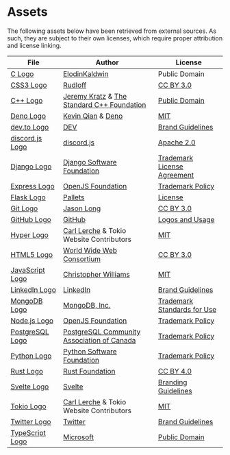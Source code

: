 # Assets

The following assets below have been retrieved from external sources. As such, they are subject to their own licenses, which require proper attribution and license linking.

File | Author | License
---- | ------ | -------
[C Logo](./src/icons/lang/c.svg) | [ElodinKaldwin](https://commons.wikimedia.org/wiki/File:C_Programming_Language.svg) | Public Domain
[CSS3 Logo](./src/icons/lang/css.svg) | [Rudloff](https://commons.wikimedia.org/wiki/File:CSS3_logo_and_wordmark.svg) | [CC BY 3.0]
[C++ Logo](./src/icons/lang/cpp.svg) | [Jeremy Kratz](https://jeremykratz.com/) & [The Standard C++ Foundation](https://isocpp.org/home/terms-of-use) | [Public Domain](https://isocpp.org/home/terms-of-use)
[Deno Logo](./src/icons/tech/deno.svg) | [Kevin Qian](https://ksm.sh/) & [Deno](https://deno.com/) | [MIT](https://github.com/denoland/dotland/blob/925ae4fd931935f8ea479a61b8bfaa97584c1feb/LICENSE)
[dev.to Logo](./src/icons/social/dev.svg) | [DEV](https://dev.to/) | [Brand Guidelines](https://dev.to/brand)
[discord.js Logo](./src/icons/lib/discord.js.svg) | [discord.js](https://discord.js.org/) | [Apache 2.0](https://github.com/discordjs/discord.js/blob/6aba9e99eb92429ed84a010a2051e658d0c641c4/packages/discord.js/LICENSE)
[Django Logo](./src/icons/lib/django.svg) | [Django Software Foundation](https://www.djangoproject.com/foundation/) | [Trademark License Agreement](https://www.djangoproject.com/trademarks/)
[Express Logo](./src/icons/lib/express.svg) | [OpenJS Foundation] | [Trademark Policy][OpenJS Foundation Trademark Policy]
[Flask Logo](./src/icons/lib/flask.svg) | [Pallets](https://palletsprojects.com/p/flask/) | [License](https://github.com/pallets/flask/blob/7ed89d3f9d2207c9a607f5dcdce106c0278e1332/artwork/LICENSE.rst)
[Git Logo](./src/icons/tech/git.svg) | [Jason Long](https://jasonlong.me/) | [CC BY 3.0]
[GitHub Logo](./src/icons/social/github.svg) | [GitHub](https://github.com) | [Logos and Usage](https://github.com/logos)
[Hyper Logo](./src/icons/lib/hyper.svg) | [Carl Lerche] & Tokio Website Contributors | [MIT][MIT Tokio]
[HTML5 Logo](./src/icons/lang/html.svg) | [World Wide Web Consortium](https://www.w3.org/) | [CC BY 3.0]
[JavaScript Logo](./src/icons/lang/js.svg) | [Christopher Williams](https://www.voodootikigod.com/) | [MIT](https://github.com/voodootikigod/logo.js/blob/1544bdeed6d618a6cfe4f0650d04ab8d9cfa76d9/LICENSE)
[LinkedIn Logo](./src/icons/social/linkedin.svg) | [LinkedIn](https://www.linkedin.com/) | [Brand Guidelines](https://brand.linkedin.com/)
[MongoDB Logo](./src/icons/tech/mongo.svg) | [MongoDB, Inc.](https://www.mongodb.com/) | [Trademark Standards for Use](https://www.mongodb.com/legal/trademark-usage-guidelines)
[Node.js Logo](./src/icons/tech/node.svg) | [OpenJS Foundation] | [Trademark Policy][OpenJS Foundation Trademark Policy]
[PostgreSQL Logo](./src/icons/tech/postgres.svg) | [PostgreSQL Community Association of Canada](https://www.postgres.ca/) | [Trademark Policy](https://www.postgresql.org/about/policies/trademarks/)
[Python Logo](./src/icons/lang/python.svg) | [Python Software Foundation](https://www.python.org/psf-landing/) | [Trademark Policy](https://www.python.org/psf/trademarks/)
[Rust Logo](./src/icons/lang/rust.svg) | [Rust Foundation](https://foundation.rust-lang.org/) | [CC BY 4.0]
[Svelte Logo](./src/icons/lib/svelte.svg) | [Svelte](https://svelte.dev/) | [Branding Guidelines](https://github.com/sveltejs/branding/blob/c4dfca6743572087a6aef0e109ffe3d95596e86a/README.md)
[Tokio Logo](./src/icons/lib/tokio.svg) | [Carl Lerche] & Tokio Website Contributors | [MIT][MIT Tokio]
[Twitter Logo](./src/icons/social/twitter.svg) | [Twitter](https://twitter.com/) | [Brand Guidelines](https://about.twitter.com/en/who-we-are/brand-toolkit)
[TypeScript Logo](./src/icons/lang/ts.svg) | [Microsoft](https://www.typescriptlang.org/) | [Public Domain](https://www.typescriptlang.org/branding/)

[Carl Lerche]: https://carllerche.com/
[OpenJS Foundation]: https://openjsf.org/
[OpenJS Foundation Trademark Policy]: https://trademark-policy.openjsf.org/
[MIT Tokio]: https://github.com/tokio-rs/website/blob/f4226811e9804c133667631c0564e499e1b4deff/LICENSE
[CC BY 3.0]: https://creativecommons.org/licenses/by/3.0/
[CC BY 4.0]: https://creativecommons.org/licenses/by/4.0/
